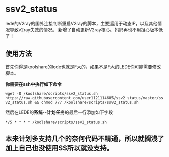 # ssv2_status
lede的V2ray的国外连接判断重启V2ray的脚本，主要适用于动态IP，以及其他情况导致v2ray失效的情况。
新增了自动更新V2ray核心。妈妈再也不用担心版本低了！
## 使用方法
首先你得是koolshare的lede也就是F大的，如果不是F大的LEDE你可能需要修改脚本。

**你需要在ssh中执行如下命令**

`wget -O /koolshare/scripts/ssv2_status.sh https://raw.githubusercontent.com/user1121114685/ssv2_status/master/ssv2_status.sh && chmod 777 /koolshare/scripts/ssv2_status.sh`

然后在LEDE的**系统**--**计划任务**的最后一行添加如下字段

`*/5 * * * * /koolshare/scripts/ssv2_status.sh`

## 本来计划多支持几个的奈何代码不精通，所以就搁浅了加上自己也没使用SS所以就没支持。
